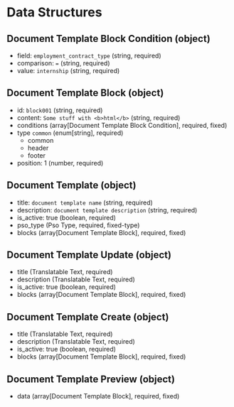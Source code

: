 # Data Structures

## Document Template Block Condition (object)
+ field: `employment_contract_type` (string, required)
+ comparison: `=` (string, required)
+ value: `internship` (string, required)

## Document Template Block (object)
+ id: `block001` (string, required)
+ content: `Some stuff with <b>html</b>` (string, required)
+ conditions (array[Document Template Block Condition], required, fixed)
+ type `common` (enum[string], required)
    - common
    - header
    - footer
+ position: 1 (number, required)

## Document Template (object)
+ title: `document template name` (string, required)
+ description: `document template description` (string, required)
+ is_active: true (boolean, required)
+ pso_type (Pso Type, required, fixed-type)
+ blocks (array[Document Template Block], required, fixed)

## Document Template Update (object)
+ title (Translatable Text, required)
+ description (Translatable Text, required)
+ is_active: true (boolean, required)
+ blocks (array[Document Template Block], required, fixed)

## Document Template Create (object)
+ title (Translatable Text, required)
+ description (Translatable Text, required)
+ is_active: true (boolean, required)
+ blocks (array[Document Template Block], required, fixed)

## Document Template Preview (object)
+ data (array[Document Template Block], required, fixed)
